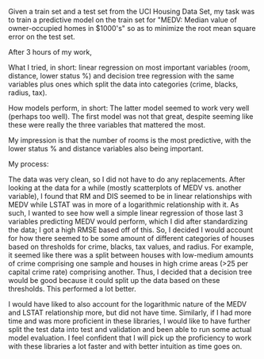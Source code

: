 Given a train set and a test set from the UCI Housing Data Set, my task was to train a predictive model on the train set for "MEDV: Median value of owner-occupied homes in $1000's" so as to minimize the root mean square error on the test set.

After 3 hours of my work,

What I tried, in short: linear regression on most important variables (room, distance, lower status %) and decision tree regression with the same variables plus ones which split the data into categories (crime, blacks, radius, tax).

How models perform, in short: The latter model seemed to work very well (perhaps too well). The first model was not that great, despite seeming like these were really the three variables that mattered the most.

My impression is that the number of rooms is the most predictive, with the lower status % and distance variables also being important.

My process:

The data was very clean, so I did not have to do any replacements. After looking at the data for a while (mostly scatterplots of MEDV vs. another variable), I found that RM and DIS seemed to be in linear relationships with MEDV while LSTAT was in more of a logarithmic relationship with it. As such, I wanted to see how well a simple linear regression of those last 3 variables predicting MEDV would perform, which I did after standardizing the data; I got a high RMSE based off of this. So, I decided I would account for how there seemed to be some amount of different categories of houses based on thresholds for crime, blacks, tax values, and radius. For example, it seemed like there was a split between houses with low-medium amounts of crime comprising one sample and houses in high crime areas (>25 per capital crime rate) comprising another. Thus, I decided that a decision tree would be good because it could split up the data based on these thresholds. This performed a lot better.

I would have liked to also account for the logarithmic nature of the MEDV and LSTAT relationship more, but did not have time. Similarly, if I had more time and was more proficient in these libraries, I would like to have further split the test data into test and validation and been able to run some actual model evaluation. I feel confident that I will pick up the proficiency to work with these libraries a lot faster and with better intuition as time goes on.
